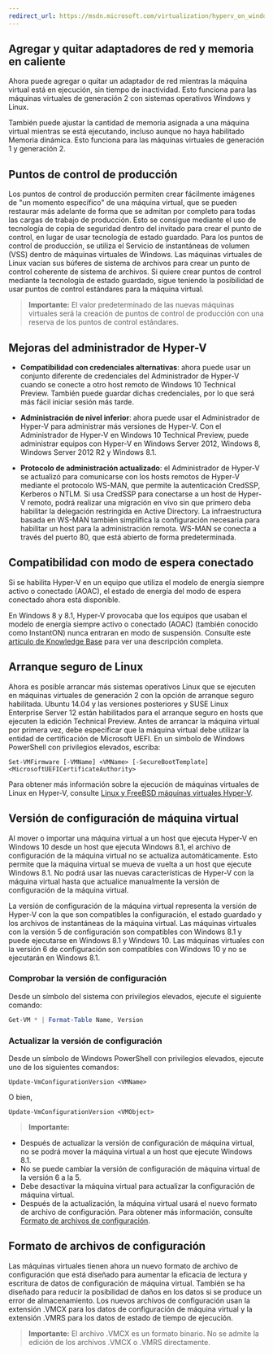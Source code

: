 ```yaml
---
redirect_url: https://msdn.microsoft.com/virtualization/hyperv_on_windows/windows_welcome
---
```


## Agregar y quitar adaptadores de red y memoria en caliente

Ahora puede agregar o quitar un adaptador de red mientras la máquina virtual está en ejecución, sin tiempo de inactividad. Esto funciona para las máquinas virtuales de generación 2 con sistemas operativos Windows y Linux.

También puede ajustar la cantidad de memoria asignada a una máquina virtual mientras se está ejecutando, incluso aunque no haya habilitado Memoria dinámica. Esto funciona para las máquinas virtuales de generación 1 y generación 2.

## Puntos de control de producción

Los puntos de control de producción permiten crear fácilmente imágenes de "un momento específico" de una máquina virtual, que se pueden restaurar más adelante de forma que se admitan por completo para todas las cargas de trabajo de producción. Esto se consigue mediante el uso de tecnología de copia de seguridad dentro del invitado para crear el punto de control, en lugar de usar tecnología de estado guardado. Para los puntos de control de producción, se utiliza el Servicio de instantáneas de volumen (VSS) dentro de máquinas virtuales de Windows. Las máquinas virtuales de Linux vacían sus búferes de sistema de archivos para crear un punto de control coherente de sistema de archivos. Si quiere crear puntos de control mediante la tecnología de estado guardado, sigue teniendo la posibilidad de usar puntos de control estándares para la máquina virtual.


> **Importante:** El valor predeterminado de las nuevas máquinas virtuales será la creación de puntos de control de producción con una reserva de los puntos de control estándares.


## Mejoras del administrador de Hyper-V

- **Compatibilidad con credenciales alternativas**: ahora puede usar un conjunto diferente de credenciales del Administrador de Hyper-V cuando se conecte a otro host remoto de Windows 10 Technical Preview. También puede guardar dichas credenciales, por lo que será más fácil iniciar sesión más tarde.

- **Administración de nivel inferior**: ahora puede usar el Administrador de Hyper-V para administrar más versiones de Hyper-V. Con el Administrador de Hyper-V en Windows 10 Technical Preview, puede administrar equipos con Hyper-V en Windows Server 2012, Windows 8, Windows Server 2012 R2 y Windows 8.1.

- **Protocolo de administración actualizado**: el Administrador de Hyper-V se actualizó para comunicarse con los hosts remotos de Hyper-V mediante el protocolo WS-MAN, que permite la autenticación CredSSP, Kerberos o NTLM. Si usa CredSSP para conectarse a un host de Hyper-V remoto, podrá realizar una migración en vivo sin que primero deba habilitar la delegación restringida en Active Directory. La infraestructura basada en WS-MAN también simplifica la configuración necesaria para habilitar un host para la administración remota. WS-MAN se conecta a través del puerto 80, que está abierto de forma predeterminada.


## Compatibilidad con modo de espera conectado

Si se habilita Hyper-V en un equipo que utiliza el modelo de energía siempre activo o conectado (AOAC), el estado de energía del modo de espera conectado ahora está disponible.

En Windows 8 y 8.1, Hyper-V provocaba que los equipos que usaban el modelo de energía siempre activo o conectado (AOAC) (también conocido como InstantON) nunca entraran en modo de suspensión. Consulte este [artículo de Knowledge Base](
https://support.microsoft.com/es-es/kb/2973536) para ver una descripción completa.


## Arranque seguro de Linux

Ahora es posible arrancar más sistemas operativos Linux que se ejecuten en máquinas virtuales de generación 2 con la opción de arranque seguro habilitada. Ubuntu 14.04 y las versiones posteriores y SUSE Linux Enterprise Server 12 están habilitados para el arranque seguro en hosts que ejecuten la edición Technical Preview. Antes de arrancar la máquina virtual por primera vez, debe especificar que la máquina virtual debe utilizar la entidad de certificación de Microsoft UEFI. En un símbolo de Windows PowerShell con privilegios elevados, escriba:

    Set-VMFirmware [-VMName] <VMName> [-SecureBootTemplate] <MicrosoftUEFICertificateAuthority>

Para obtener más información sobre la ejecución de máquinas virtuales de Linux en Hyper-V, consulte [Linux y FreeBSD máquinas virtuales Hyper-V](http://technet.microsoft.com/library/dn531030.aspx).


## Versión de configuración de máquina virtual

Al mover o importar una máquina virtual a un host que ejecuta Hyper-V en Windows 10 desde un host que ejecuta Windows 8.1, el archivo de configuración de la máquina virtual no se actualiza automáticamente. Esto permite que la máquina virtual se mueva de vuelta a un host que ejecute Windows 8.1. No podrá usar las nuevas características de Hyper-V con la máquina virtual hasta que actualice manualmente la versión de configuración de la máquina virtual.

La versión de configuración de la máquina virtual representa la versión de Hyper-V con la que son compatibles la configuración, el estado guardado y los archivos de instantáneas de la máquina virtual. Las máquinas virtuales con la versión 5 de configuración son compatibles con Windows 8.1 y puede ejecutarse en Windows 8.1 y Windows 10. Las máquinas virtuales con la versión 6 de configuración son compatibles con Windows 10 y no se ejecutarán en Windows 8.1.

### Comprobar la versión de configuración

Desde un símbolo del sistema con privilegios elevados, ejecute el siguiente comando:

``` PowerShell
Get-VM * | Format-Table Name, Version
```

### Actualizar la versión de configuración

Desde un símbolo de Windows PowerShell con privilegios elevados, ejecute uno de los siguientes comandos:

``` 
Update-VmConfigurationVersion <VMName>
```

O bien,

``` 
Update-VmConfigurationVersion <VMObject>
```

> **Importante:**

- Después de actualizar la versión de configuración de máquina virtual, no se podrá mover la máquina virtual a un host que ejecute Windows 8.1.
- No se puede cambiar la versión de configuración de máquina virtual de la versión 6 a la 5.
- Debe desactivar la máquina virtual para actualizar la configuración de máquina virtual.
- Después de la actualización, la máquina virtual usará el nuevo formato de archivo de configuración. Para obtener más información, consulte [Formato de archivos de configuración](#configuration-file-format).


## <a name="configuration-file-format"></a>Formato de archivos de configuración

Las máquinas virtuales tienen ahora un nuevo formato de archivo de configuración que está diseñado para aumentar la eficacia de lectura y escritura de datos de configuración de máquina virtual. También se ha diseñado para reducir la posibilidad de daños en los datos si se produce un error de almacenamiento. Los nuevos archivos de configuración usan la extensión .VMCX para los datos de configuración de máquina virtual y la extensión .VMRS para los datos de estado de tiempo de ejecución.

> **Importante:** El archivo .VMCX es un formato binario. No se admite la edición de los archivos .VMCX o .VMRS directamente.





<!--HONumber=May16_HO1-->


